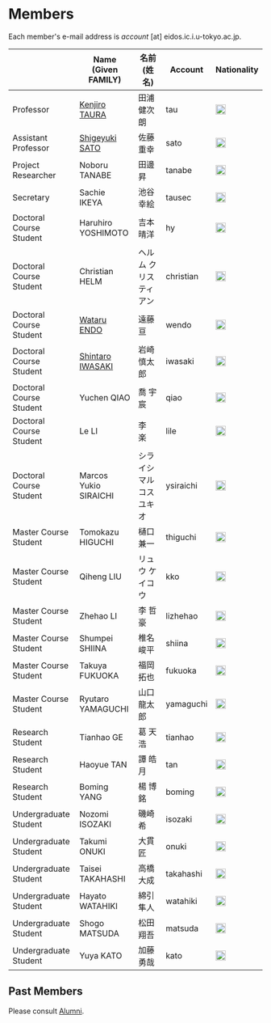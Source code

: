 # Members

Each member's e-mail address is _account_ [at] eidos.ic.i.u-tokyo.ac.jp.

||Name (Given FAMILY)|名前 (姓 名)|Account|Nationality|
|---|---|---|---|---|
|Professor|[Kenjiro TAURA](http://www.eidos.ic.i.u-tokyo.ac.jp/~tau/) |田浦 健次朗|tau|<img src="/img/Flag_of_Japan.png" height="20">|
|Assistant Professor|[Shigeyuki SATO](http://www.eidos.ic.i.u-tokyo.ac.jp/~sato/) |佐藤 重幸|sato|<img src="/img/Flag_of_Japan.png" height="20">|
|Project Researcher|Noboru TANABE|田邊 昇|tanabe|<img src="/img/Flag_of_Japan.png" height="20">|
|Secretary|Sachie IKEYA|池谷 幸絵|tausec|<img src="/img/Flag_of_Japan.png" height="20">|
|Doctoral Course Student|Haruhiro YOSHIMOTO|吉本 晴洋|hy|<img src="/img/Flag_of_Japan.png" height="20">|
|Doctoral Course Student|Christian HELM|ヘルム クリスティアン |christian|<img src="/img/Flag_of_German.png" height="20">|
|Doctoral Course Student|[Wataru ENDO](https://endowataru.github.io/) |遠藤 亘|wendo|<img src="/img/Flag_of_Japan.png" height="20">|
|Doctoral Course Student|[Shintaro IWASAKI](http://www.eidos.ic.i.u-tokyo.ac.jp/~iwasaki/index.htm) |岩崎 慎太郎|iwasaki|<img src="/img/Flag_of_Japan.png" height="20">|
|Doctoral Course Student|Yuchen QIAO|喬 宇宸 |qiao|<img src="/img/Flag_of_the_Peoples_Republic_of_China.png" height="20">|
|Doctoral Course Student|Le LI |李　楽 |lile|<img src="/img/Flag_of_the_Peoples_Republic_of_China.png" height="20">|
|Doctoral Course Student|Marcos Yukio SIRAICHI|シライシ マルコス ユキオ|ysiraichi|<img src="/img/Flag_of_Brazil.png" height="20">|
|Master Course Student|Tomokazu HIGUCHI|樋口 兼一|thiguchi|<img src="/img/Flag_of_Japan.png" height="20">|
|Master Course Student|Qiheng LIU|リュウ ケイコウ |kko|<img src="/img/Flag_of_the_Peoples_Republic_of_China.png" height="20">|
|Master Course Student|Zhehao LI|李 哲豪 |lizhehao|<img src="/img/Flag_of_the_Peoples_Republic_of_China.png" height="20">|
|Master Course Student|Shumpei SHIINA|椎名 峻平 |shiina|<img src="/img/Flag_of_Japan.png" height="20">|
|Master Course Student|Takuya FUKUOKA|福岡 拓也 |fukuoka |<img src="/img/Flag_of_Japan.png" height="20">|
|Master Course Student|Ryutaro YAMAGUCHI|山口 龍太郎|yamaguchi|<img src="/img/Flag_of_Japan.png" height="20">|
|Research Student|Tianhao GE|葛 天浩|tianhao|<img src="/img/Flag_of_the_Peoples_Republic_of_China.png" height="20">|
|Research Student|Haoyue TAN|譚 皓月|tan|<img src="/img/Flag_of_the_Peoples_Republic_of_China.png" height="20">|
|Research Student|Boming YANG|楊 博銘|boming|<img src="/img/Flag_of_the_Peoples_Republic_of_China.png" height="20">|
|Undergraduate Student|Nozomi ISOZAKI|磯崎 希 |isozaki |<img src="/img/Flag_of_Japan.png" height="20">|
|Undergraduate Student|Takumi ONUKI|大貫 匠 |onuki |<img src="/img/Flag_of_Japan.png" height="20">|
|Undergraduate Student|Taisei TAKAHASHI|高橋 大成 |takahashi|<img src="/img/Flag_of_Japan.png" height="20">|
|Undergraduate Student|Hayato WATAHIKI|綿引 隼人 |watahiki|<img src="/img/Flag_of_Japan.png" height="20">|
|Undergraduate Student|Shogo MATSUDA|松田 翔吾 |matsuda|<img src="/img/Flag_of_Japan.png" height="20">|
|Undergraduate Student|Yuya KATO|加藤 勇哉 |kato|<img src="/img/Flag_of_Japan.png" height="20">|

## Past Members

Please consult [Alumni](alumni.md).

